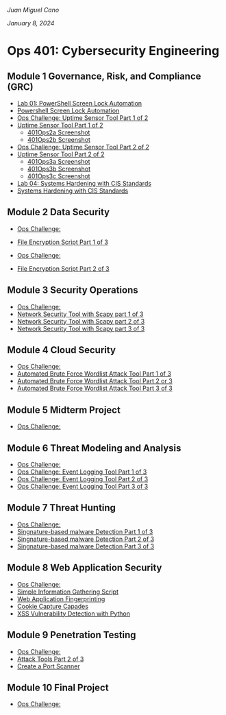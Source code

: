 *Juan Miguel Cano*

*January 8, 2024*

# Ops 401: Cybersecurity Engineering

## Module 1 Governance, Risk, and Compliance (GRC)
- [Lab 01: PowerShell Screen Lock Automation](401Lab1.md)
- [Powershell Screen Lock Automation](401Lab1.ps1)
- [Ops Challenge: Uptime Sensor Tool Part 1 of 2](401Ops2.md)
- [Uptime Sensor Tool Part 1 of 2](401Ops2.py)
    - [401Ops2a Screenshot](Photo_Screenshots/401Ops2a.png)
    - [401Ops2b Screenshot](Photo_Screenshots/401Ops2b.png)
- [Ops Challenge: Uptime Sensor Tool Part 2 of 2](401Ops3.md)    
- [Uptime Sensor Tool Part 2 of 2](401Ops3.py)
    - [401Ops3a Screenshot](Photo_Screenshots/401Ops3a.png)
    - [401Ops3b Screenshot](Photo_Screenshots/401Ops3b.png)
    - [401Ops3c Screenshot](Photo_Screenshots/401Ops3c.png)
- [Lab 04: Systems Hardening with CIS Standards](401Lab4.md)
- [Systems Hardening with CIS Standards](401Lab4.ps1)


## Module 2 Data Security
- [ Ops Challenge: ]()
- [File Encryption Script Part 1 of 3](401Ops6.py)

- [ Ops Challenge: ]()
- [File Encryption Script Part 2 of 3](https://github.com/jmcano50/Ops401/blob/main/401Ops7.py)


## Module 3 Security Operations
- [ Ops Challenge: ]()
- [Network Security Tool with Scapy part 1 of 3](401Ops11.py)
- [Network Security Tool with Scapy part 2 of 3](401Ops12.py)
- [Network Security Tool with Scapy part 3 of 3](401Ops13.py)
## Module 4 Cloud Security
- [ Ops Challenge: ]()
- [Automated Brute Force Wordlist Attack Tool Part 1 of 3](401Ops16.py)
- [Automated Brute Force Wordlist Attack Tool Part 2 or 3](401Ops17.py)
- [Automated Brute Force Wordlist Attack Tool Part 3 of 3](401Ops18.py)



## Module 5 Midterm Project
- [ Ops Challenge: ]()



## Module 6 Threat Modeling and Analysis
- [ Ops Challenge: ]()
- [Ops Challenge: Event Logging Tool Part 1 of 3](401Ops26.py)
- [Ops Challenge: Event Logging Tool Part 2 of 3](401Ops27.py)
- [Ops Challenge: Event Logging Tool Part 3 of 3](401Ops28.py)



## Module 7 Threat Hunting
- [ Ops Challenge: ]()
- [Singnature-based malware Detection Part 1 of 3](401Ops31.py)
- [Singnature-based malware Detection Part 2 of 3](401Ops32.py)
- [Singnature-based malware Detection Part 3 of 3](401Ops33.py)


## Module 8 Web Application Security
- [ Ops Challenge: ]()
- [Simple Information Gathering Script](401Ops35.nse)
- [Web Application Fingerprinting](401Ops36.py)
- [Cookie Capture Capades](401Ops37.py)
- [XSS Vulnerability Detection with Python](401Ops38.py)


## Module 9 Penetration Testing
- [ Ops Challenge: ]()
- [Attack Tools Part 2 of 3](401Ops42.py)
- [Create a Port Scanner](401Ops43.py)


## Module 10 Final Project
- [ Ops Challenge: ]()
